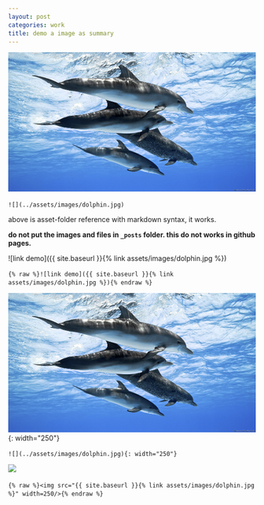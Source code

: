 ```yaml
---
layout: post
categories: work
title: demo a image as summary
---
```


![](../assets/images/dolphin.jpg)

`![](../assets/images/dolphin.jpg)`

above is asset-folder reference with markdown syntax, it works.

**do not put the images and files in `_posts` folder. this do not works in github pages.**

![link demo]({{ site.baseurl }}{% link assets/images/dolphin.jpg %})

`{% raw %}![link demo]({{ site.baseurl }}{% link assets/images/dolphin.jpg %}){% endraw %}`

![](../assets/images/dolphin.jpg){: width="250"}

`![](../assets/images/dolphin.jpg){: width="250"}`


<img src="{{ site.baseurl }}{% link assets/images/dolphin.jpg %}" width=250/>

`{% raw %}<img src="{{ site.baseurl }}{% link assets/images/dolphin.jpg %}" width=250/>{% endraw %}`
